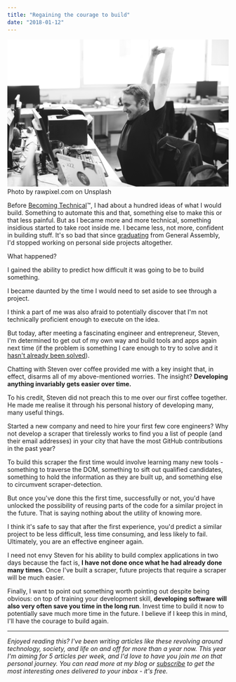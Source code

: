 ```yaml
---
title: "Regaining the courage to build"
date: "2018-01-12"
---
```


![guy with courage to build hands in the air smiling](images/rawpixel-com-284730.jpg) Photo by rawpixel.com on Unsplash

Before [Becoming Technical](https://www.nickang.com/entering-digital-jungle/)™, I had about a hundred ideas of what I would build. Something to automate this and that, something else to make this or that less painful. But as I became more and more technical, something insidious started to take root inside me. I became less, not more, confident in building stuff. It's so bad that since [graduating](https://www.nickang.com/general-assembly-singapore-review/) from General Assembly, I'd stopped working on personal side projects altogether.

What happened?

I gained the ability to predict how difficult it was going to be to build something.

I became daunted by the time I would need to set aside to see through a project.

I think a part of me was also afraid to potentially discover that I'm not technically proficient enough to execute on the idea.

But today, after meeting a fascinating engineer and entrepreneur, Steven, I'm determined to get out of my own way and build tools and apps again next time (if the problem is something I care enough to try to solve and it [hasn't already been solved](https://www.nickang.com/temptation-to-just-build-stuff/)).

Chatting with Steven over coffee provided me with a key insight that, in effect, disarms all of my above-mentioned worries. The insight? **Developing anything invariably gets easier over time.**

To his credit, Steven did not preach this to me over our first coffee together. He made me realise it through his personal history of developing many, many useful things.

Started a new company and need to hire your first few core engineers? Why not develop a scraper that tirelessly works to find you a list of people (and their email addresses) in your city that have the most GitHub contributions in the past year?

To build this scraper the first time would involve learning many new tools - something to traverse the DOM, something to sift out qualified candidates, something to hold the information as they are built up, and something else to circumvent scraper-detection.

But once you've done this the first time, successfully or not, you'd have unlocked the possibility of reusing parts of the code for a similar project in the future. That is saying nothing about the utility of knowing more.

I think it's safe to say that after the first experience, you'd predict a similar project to be less difficult, less time consuming, and less likely to fail. Ultimately, you are an effective engineer again.

I need not envy Steven for his ability to build complex applications in two days because the fact is, **I have not done once what he had already done many times**. Once I've built a scraper, future projects that require a scraper will be much easier.

Finally, I want to point out something worth pointing out despite being obvious: on top of training your development skill, **developing software will also very often save you time in the long run**. Invest time to build it now to potentially save much more time in the future. I believe if I keep this in mind, I'll have the courage to build again.

* * *

_Enjoyed reading this? I've been writing articles like these revolving around technology, society, and life on and off for more than a year now. This year I'm aiming for 5 articles per week, and I'd love to have you join me on that personal journey. You can read more at my blog or [subscribe](http://eepurl.com/c7xfID) to get the most interesting ones delivered to your inbox - it's free._

